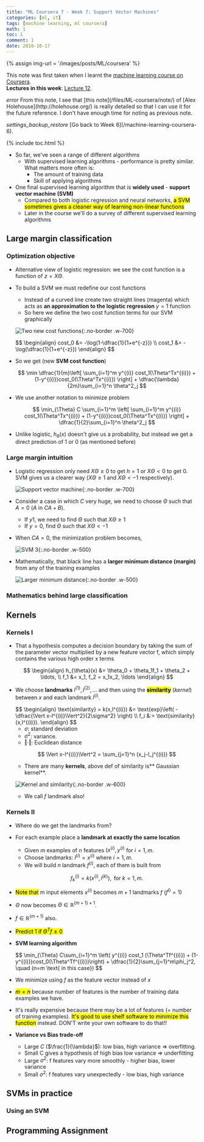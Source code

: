 ```yaml
---
title: "ML Coursera 7 - Week 7: Support Vector Machines"
categories: [ml, it]
tags: [machine learning, ml coursera]
math: 1
toc: 1
comment: 1
date: 2018-10-17
---
```


{% assign img-url = '/images/posts/ML/coursera' %}

This note was first taken when I learnt the [machine learning course on Coursera](https://www.coursera.org/learn/machine-learning/).<br />
**Lectures in this week**: [Lecture 12](/files/ML-coursera/Lecture12.pdf).

<p markdown="1" class="thi-tip">
<i class="material-icons mat-icon">error</i>
From this note, I see that [this note](/files/ML-coursera/note/) of [Alex Holehouse](http://holehouse.org/) is really detailed so that I can use it for the future reference. I don't have enough time for noting as previous note.
</p>

<div class="see-again">
<i class="material-icons">settings_backup_restore</i>
<span markdown="1">
[Go back to Week 6](/machine-learning-coursera-6).
</span>
</div>


{% include toc.html %}

- So far, we've seen a range of different algorithms
  - With supervised learning algorithms - performance is pretty similar. What matters more often is:
    - The amount of training data
    - Skill of applying algorithms
- One final supervised learning algorithm that is **widely used** - **support vector machine (SVM)**
  - Compared to both logistic regression and neural networks, <mark>a SVM sometimes gives a cleaner way of learning non-linear functions</mark>
  - Later in the course we'll do a survey of different supervised learning algorithms

## Large margin classification

### Optimization objective

- Alternative view of logistic regression: we see the cost function is a function of $z=X\Theta$.
- To build a SVM we must redefine our cost functions
  - Instead of a curved line create two straight lines (magenta) which acts as **an approximation to the logistic regression** $y = 1$ function
  - So here we define the two cost function terms for our SVM graphically

  ![Two new cost functions]({{img-url}}/svm-1.png){:.no-border .w-700}

  <div class="p-mark">
  $$
  \begin{align}
  cost_0 &= -\log(1-\dfrac{1}{1+e^{-z}}) \\
  cost_1 &= -\log(\dfrac{1}{1+e^{-z}})
  \end{align}
  $$
  </div>

- So we get (new **SVM cost function**)

  $$
  \min \dfrac{1}{m}\left[ \sum_{i=1}^m y^{(i)} cost_1(\Theta^Tx^{(i)}) + (1-y^{(i)})cost_0(\Theta^Tx^{(i)}) \right] + \dfrac{\lambda}{2m}\sum_{i=1}^n \theta^2_j
  $$

- We use another notation to minimize problem

  $$
  \min_{\Theta} C \sum_{i=1}^m \left[ \sum_{i=1}^m y^{(i)} cost_1(\Theta^Tx^{(i)}) + (1-y^{(i)})cost_0(\Theta^Tx^{(i)}) \right] + \dfrac{1}{2}\sum_{i=1}^n \theta^2_j
  $$

- Unlike logistic, $h_{\theta}(x)$ doesn't give us a probability, but instead we get a direct prediction of 1 or 0 (as mentioned before)


### Large margin intuition 

- Logistic regression only need $X\Theta\ge 0$ to get $h=1$ or $X\Theta <0$ to get $0$. SVM gives us a clearer way ($X\Theta \ge 1$ and $X\Theta <-1$ respectively).

  ![Support vector machine]({{img-url}}/svm-2.png){:.no-border .w-700}

- Consider a case in which $C$ very huge, we need to choose $\Theta$ such that $A=0$ ($A$ in $CA+B$).
  - If $y1$, we need to find $\Theta$ such that $X\Theta \ge 1$
  - If $y=0$, find $\Theta$ such that $X\Theta <-1$
- When $CA=0$, the minimization problem becomes,

  ![SVM 3]({{img-url}}/svm-3.png){:.no-border .w-500}

- Mathematically, that black line has a **larger minimum distance (margin)** from any of the training examples

  ![Larger minimum distance]({{img-url}}/svm-4.png){:.no-border .w-500}

### Mathematics behind large classification

## Kernels

### Kernels I

- That a hypothesis computes a decision boundary by taking the sum of the parameter vector multiplied by a new feature vector f, which simply contains the various high order x terms

  $$
  \begin{align}
  h_{\theta}(x) &= \theta_0 + \theta_1f_1 + \theta_2 + \ldots, \\
  f_1 &= x_1, f_2 = x_1x_2, \ldots
  \end{align}
  $$

- We choose **landmarks** $l^{(1)}, l^{(2)}, \ldots$ and then using the **<mark>similarity</mark>** (_kernel_) between $x$ and each landmark $l^{(i)}$.

  <div class="p-mark">
  $$
  \begin{align}
  \text{similarity} = k(x,l^{(i)}) &= \text{exp}\left( -\dfrac{\Vert x-l^{(i)}\Vert^2}{2\sigma^2} \right) \\
  f_i &:=  \text{similarity}(x,l^{(i)}).
  \end{align}
  $$
  </div>

  - $\sigma$: standard deviation
  - $\sigma^2$: variance.
  - $\Vert \cdot \Vert$: Euclidean distance

  $$
  \Vert x-l^{(i)}\Vert^2 = \sum_{j=1}^n (x_j-l_j^{(i)})
  $$

  - There are many **kernels**, above def of similarity is** Gaussian kernel**.

  ![Kernel and similarity]({{img-url}}/kernel-1.png){:.no-border .w-600}

  - We call $f$ landmark also!

### Kernels II

- Where do we get the landmarks from?
- For each example place a **landmark at exactly the same location**
  - Given $m$ examples of $n$ features $(x^{(i)}, y^{(i)}$ for $i=1,m$.
  - Choose landmarks: $l^{(i)} = x^{(i)}$ where $i=1,m$.
  - We will build $n$ landmark $f^{(i)}$, each of them is built from

  $$
  f_k^{(i)} = k(x^{(i)}, l^{(k)}), \text{ for } k=1,m.
  $$

- <mark>Note that</mark> $m$ input elements $x^{(i)}$ becomes $m+1$ landmarks $f$ ($f^{0} = 1$)
- $\Theta$ now becomes $\Theta \in \mathbb{R}^{(m+1)\times 1}$.
- $f\in \mathbb{R}^{(m+1)}$ also.
- <mark>Predict $1$ if $\Theta^Tf \ge 0$</mark>
- **SVM learning algorithm**

  <div class="p-mark">
  $$
    \min_{\Theta} C\sum_{i=1}^m \left( y^{(i)} cost_1 (\Theta^Tf^{(i)}) + (1-y^{(i)})cost_0(\Theta^Tf^{(i)})\right) 
      + \dfrac{1}{2}\sum_{j=1}^m\phi_j^2, \quad (n=m \text{ in this case})
  $$
  </div>

- We minimize using $f$ as the feature vector instead of $x$
- <mark>$m=n$</mark> because number of features is the number of training data examples we have.
- It's really expensive because there may be a lot of features (= number of training examples). <mark>It's good to use shelf software to minimize this function</mark> instead. DON'T write your own software to do that!!
- **Variance vs Bias trade-off**
  - Large $C$ ($\frac{1}{\lambda}$): low bias, high variance $\Rightarrow$ overfitting.
  - Small C gives a hypothesis of high bias low variance $\Rightarrow$ underfitting
  - Large $\sigma^2$: f features vary more smoothly - higher bias, lower variance
  - Small $\sigma^2$: f features vary unexpectedly - low bias, high variance

## SVMs in practice

### Using an SVM

## Programming Assignment

